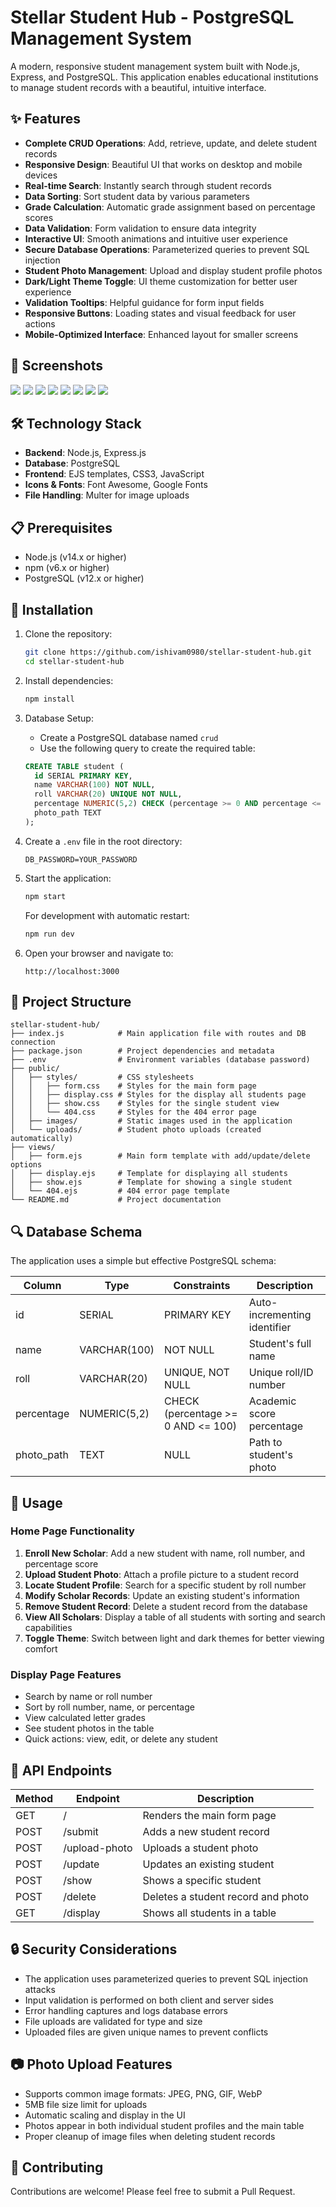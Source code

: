# Stellar Student Hub - PostgreSQL Management System

A modern, responsive student management system built with Node.js, Express, and PostgreSQL. This application enables educational institutions to manage student records with a beautiful, intuitive interface.

## ✨ Features

- **Complete CRUD Operations**: Add, retrieve, update, and delete student records
- **Responsive Design**: Beautiful UI that works on desktop and mobile devices
- **Real-time Search**: Instantly search through student records
- **Data Sorting**: Sort student data by various parameters
- **Grade Calculation**: Automatic grade assignment based on percentage scores
- **Data Validation**: Form validation to ensure data integrity
- **Interactive UI**: Smooth animations and intuitive user experience
- **Secure Database Operations**: Parameterized queries to prevent SQL injection
- **Student Photo Management**: Upload and display student profile photos
- **Dark/Light Theme Toggle**: UI theme customization for better user experience
- **Validation Tooltips**: Helpful guidance for form input fields
- **Responsive Buttons**: Loading states and visual feedback for user actions
- **Mobile-Optimized Interface**: Enhanced layout for smaller screens

## 📸 Screenshots

![](./public/images/ss%20(8).png)
![](./public/images/ss%20(7).png)
![](./public/images/ss%20(6).png)
![](./public/images/ss%20(5).png)
![](./public/images/ss%20(4).png)
![](./public/images/ss%20(3).png)
![](./public/images/ss%20(2).png)
![](./public/images/ss%20(1).png)

## 🛠️ Technology Stack

- **Backend**: Node.js, Express.js
- **Database**: PostgreSQL
- **Frontend**: EJS templates, CSS3, JavaScript
- **Icons & Fonts**: Font Awesome, Google Fonts
- **File Handling**: Multer for image uploads

## 📋 Prerequisites

- Node.js (v14.x or higher)
- npm (v6.x or higher)
- PostgreSQL (v12.x or higher)

## 🔧 Installation

1. Clone the repository:

   ```bash
   git clone https://github.com/ishivam0980/stellar-student-hub.git
   cd stellar-student-hub
   ```
2. Install dependencies:

   ```bash
   npm install
   ```
3. Database Setup:

   - Create a PostgreSQL database named `crud`
   - Use the following query to create the required table:

   ```sql
   CREATE TABLE student (
     id SERIAL PRIMARY KEY,
     name VARCHAR(100) NOT NULL,
     roll VARCHAR(20) UNIQUE NOT NULL,
     percentage NUMERIC(5,2) CHECK (percentage >= 0 AND percentage <= 100),
     photo_path TEXT
   );
   ```
4. Create a `.env` file in the root directory:

   ```
   DB_PASSWORD=YOUR_PASSWORD
   ```
5. Start the application:

   ```bash
   npm start
   ```

   For development with automatic restart:

   ```bash
   npm run dev
   ```
6. Open your browser and navigate to:

   ```
   http://localhost:3000
   ```

## 🧩 Project Structure

```
stellar-student-hub/
├── index.js            # Main application file with routes and DB connection
├── package.json        # Project dependencies and metadata
├── .env                # Environment variables (database password)
├── public/
│   ├── styles/         # CSS stylesheets
│   │   ├── form.css    # Styles for the main form page
│   │   ├── display.css # Styles for the display all students page
│   │   ├── show.css    # Styles for the single student view
│   │   └── 404.css     # Styles for the 404 error page
│   ├── images/         # Static images used in the application
│   └── uploads/        # Student photo uploads (created automatically)
├── views/
│   ├── form.ejs        # Main form template with add/update/delete options
│   ├── display.ejs     # Template for displaying all students
│   ├── show.ejs        # Template for showing a single student
│   └── 404.ejs         # 404 error page template
└── README.md           # Project documentation
```

## 🔍 Database Schema

The application uses a simple but effective PostgreSQL schema:

| Column     | Type         | Constraints                        | Description                  |
| ---------- | ------------ | ---------------------------------- | ---------------------------- |
| id         | SERIAL       | PRIMARY KEY                        | Auto-incrementing identifier |
| name       | VARCHAR(100) | NOT NULL                           | Student's full name          |
| roll       | VARCHAR(20)  | UNIQUE, NOT NULL                   | Unique roll/ID number        |
| percentage | NUMERIC(5,2) | CHECK (percentage >= 0 AND <= 100) | Academic score percentage    |
| photo_path | TEXT         | NULL                               | Path to student's photo      |

## 🚀 Usage

### Home Page Functionality

1. **Enroll New Scholar**: Add a new student with name, roll number, and percentage score
2. **Upload Student Photo**: Attach a profile picture to a student record
3. **Locate Student Profile**: Search for a specific student by roll number
4. **Modify Scholar Records**: Update an existing student's information
5. **Remove Student Record**: Delete a student record from the database
6. **View All Scholars**: Display a table of all students with sorting and search capabilities
7. **Toggle Theme**: Switch between light and dark themes for better viewing comfort

### Display Page Features

- Search by name or roll number
- Sort by roll number, name, or percentage
- View calculated letter grades
- See student photos in the table
- Quick actions: view, edit, or delete any student

## 🧪 API Endpoints

| Method | Endpoint      | Description                        |
| ------ | ------------- | ---------------------------------- |
| GET    | /             | Renders the main form page         |
| POST   | /submit       | Adds a new student record          |
| POST   | /upload-photo | Uploads a student photo            |
| POST   | /update       | Updates an existing student        |
| POST   | /show         | Shows a specific student           |
| POST   | /delete       | Deletes a student record and photo |
| GET    | /display      | Shows all students in a table      |

## 🔒 Security Considerations

- The application uses parameterized queries to prevent SQL injection attacks
- Input validation is performed on both client and server sides
- Error handling captures and logs database errors
- File uploads are validated for type and size
- Uploaded files are given unique names to prevent conflicts

## 📷 Photo Upload Features

- Supports common image formats: JPEG, PNG, GIF, WebP
- 5MB file size limit for uploads
- Automatic scaling and display in the UI
- Photos appear in both individual student profiles and the main table
- Proper cleanup of image files when deleting student records

## 🤝 Contributing

Contributions are welcome! Please feel free to submit a Pull Request.